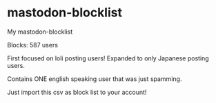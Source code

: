 # mastodon-blocklist
My mastodon-blocklist

Blocks: 587 users

First focused on loli posting users!
Expanded to only Japanese posting users.

Contains ONE english speaking user that was just spamming.

Just import this csv as block list to your account!
